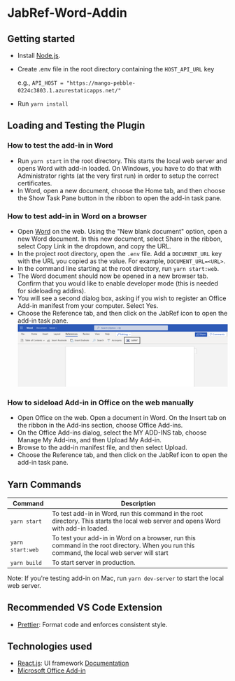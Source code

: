 # JabRef-Word-Addin

## Getting started

- Install [Node.js](https://nodejs.org/).
- Create .env file in the root directory containing the `HOST_API_URL` key

  e.g., `API_HOST = "https://mango-pebble-0224c3803.1.azurestaticapps.net/"`

- Run `yarn install`

## Loading and Testing the Plugin

### How to test the add-in in Word

- Run `yarn start` in the root directory. This starts the local web server and opens Word with add-in loaded.
  On Windows, you have to do that with Administrator rights (at the very first run) in order to setup the correct certificates.
- In Word, open a new document, choose the Home tab, and then choose the Show Task Pane button in the ribbon to open the add-in task pane.

### How to test add-in in Word on a browser

- Open [Word](https://www.office.com/launch/word) on the web. Using the "New blank document" option, open a new Word document. In this new document, select Share in the ribbon, select Copy Link in the dropdown, and copy the URL.
- In the project root directory, open the `.env` file. Add a `DOCUMENT_URL` key with the URL you copied as the value. For example, `DOCUMENT_URL=<URL>`.
- In the command line starting at the root directory, run `yarn start:web`.
- The Word document should now be opened in a new browser tab. Confirm that you would like to enable developer mode (this is needed for sideloading addins).
- You will see a second dialog box, asking if you wish to register an Office Add-in manifest from your computer. Select Yes.
- Choose the Reference tab, and then click on the JabRef icon to open the add-in task pane.
  ![JabRef on Word's Task Pane](docs/img/jabref-on-word-task-pane.png)

### How to sideload Add-in in Office on the web manually

- Open Office on the web. Open a document in Word. On the Insert tab on the ribbon in the Add-ins section, choose Office Add-ins.
- On the Office Add-ins dialog, select the MY ADD-INS tab, choose Manage My Add-ins, and then Upload My Add-in.
- Browse to the add-in manifest file, and then select Upload.
- Choose the Reference tab, and then click on the JabRef icon to open the add-in task pane.

## Yarn Commands

| Command        | Description                                                                                                                                  |
| -------------- | -------------------------------------------------------------------------------------------------------------------------------------------- |
| `yarn start`     | To test add-in in Word, run this command in the root directory. This starts the local web server and opens Word with add-in loaded.          |
| `yarn start:web` | To test your add-in in Word on a browser, run this command in the root directory. When you run this command, the local web server will start |
| `yarn build`     | To start server in production.                                                                                                               |

Note: If you're testing add-in on Mac, run `yarn dev-server` to start the local web server.

## Recommended VS Code Extension

- [Prettier](https://marketplace.visualstudio.com/items?itemName=esbenp.prettier-vscode): Format code and enforces consistent style.

## Technologies used

- [React.js](https://reactjs.org): UI framework [Documentation](https://reactjs.org/docs/getting-started.html)
- [Microsoft Office Add-in](https://docs.microsoft.com/en-us/office/dev/add-ins/)
